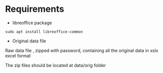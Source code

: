 # Requirements

- libreoffice package
```
sudo apt install libreoffice-common
```

- Original data file

Raw data file , zipped with password, containing all the original data in xslx excel format

The zip files should be located at data/orig folder


